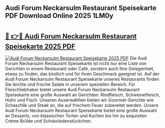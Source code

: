 ## Audi Forum Neckarsulm Restaurant Speisekarte PDF Download Online 2025 1LM0y

# <h2><a href="http://gcbnaw.nevu.top/?p=Audi+Forum+Neckarsulm+Restaurant+Speisekarte">🔗 👉🔴 Audi Forum Neckarsulm Restaurant Speisekarte 2025 PDF</a></h2>

[![Audi Forum Neckarsulm Restaurant Speisekarte 2025 PDF](https://i.imgur.com/dBaPXMq.png)](http://gcbnaw.nevu.top/?p=Audi+Forum+Neckarsulm+Restaurant+Speisekarte)
Die Audi Forum Neckarsulm Restaurant Speisekarte ist nicht nur eine Liste von Gerichten in einem Restaurant oder Café, sondern auch Ihre Gelegenheit, etwas zu finden, das köstlich und für Ihren Geschmack geeignet ist. Auf der Audi Forum Neckarsulm Restaurant Speisekarte unseres Restaurants finden Sie leichte und frische Salate in unserem speziellen Bereich. Für Fleischliebhaber bietet unsere Audi Forum Neckarsulm Restaurant Speisekarte eine große Auswahl an Gerichten: Rindfleisch, Schweinefleisch, Huhn und Fisch. Unseren Auserwählten bieten wir Gourmet-Gerichte wie Schaschlik und Steak an, die auf frischem Feuer zubereitet werden. Unsere Audi Forum Neckarsulm Restaurant Speisekarte bietet eine große Auswahl an Desserts, von klassischen Torten und Kuchen bis hin zu exquisiten Crème Brûlée und Schokoladenstückchen.

